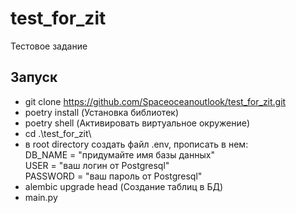# test_for_zit

Тестовое задание

## **Запуск**

- git clone https://github.com/Spaceoceanoutlook/test_for_zit.git
- poetry install (Установка библиотек)
- poetry shell (Активировать виртуальное окружение)
- cd .\test_for_zit\ 
- в root directory создать файл .env, прописать в нем: <br/>
DB_NAME = "придумайте имя базы данных" <br/>
USER = "ваш логин от Postgresql" <br/>
PASSWORD = "ваш пароль от Postgresql" <br/>
- alembic upgrade head (Создание таблиц в БД)
- main.py
